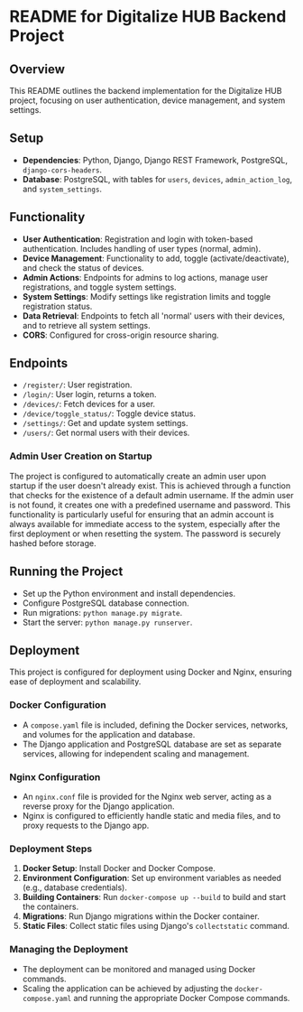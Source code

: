 # README for Digitalize HUB Backend Project

## Overview
This README outlines the backend implementation for the Digitalize HUB project, focusing on user authentication, device management, and system settings.

## Setup
- **Dependencies**: Python, Django, Django REST Framework, PostgreSQL, `django-cors-headers`.
- **Database**: PostgreSQL, with tables for `users`, `devices`, `admin_action_log`, and `system_settings`.

## Functionality
- **User Authentication**: Registration and login with token-based authentication. Includes handling of user types (normal, admin).
- **Device Management**: Functionality to add, toggle (activate/deactivate), and check the status of devices.
- **Admin Actions**: Endpoints for admins to log actions, manage user registrations, and toggle system settings.
- **System Settings**: Modify settings like registration limits and toggle registration status.
- **Data Retrieval**: Endpoints to fetch all 'normal' users with their devices, and to retrieve all system settings.
- **CORS**: Configured for cross-origin resource sharing.

## Endpoints
- `/register/`: User registration.
- `/login/`: User login, returns a token.
- `/devices/`: Fetch devices for a user.
- `/device/toggle_status/`: Toggle device status.
- `/settings/`: Get and update system settings.
- `/users/`: Get normal users with their devices.

### Admin User Creation on Startup
The project is configured to automatically create an admin user upon startup if the user doesn't already exist. This is achieved through a function that checks for the existence of a default admin username. If the admin user is not found, it creates one with a predefined username and password. This functionality is particularly useful for ensuring that an admin account is always available for immediate access to the system, especially after the first deployment or when resetting the system. The password is securely hashed before storage.

## Running the Project
- Set up the Python environment and install dependencies.
- Configure PostgreSQL database connection.
- Run migrations: `python manage.py migrate`.
- Start the server: `python manage.py runserver`.

## Deployment

This project is configured for deployment using Docker and Nginx, ensuring ease of deployment and scalability. 

### Docker Configuration
- A `compose.yaml` file is included, defining the Docker services, networks, and volumes for the application and database.
- The Django application and PostgreSQL database are set as separate services, allowing for independent scaling and management.

### Nginx Configuration
- An `nginx.conf` file is provided for the Nginx web server, acting as a reverse proxy for the Django application.
- Nginx is configured to efficiently handle static and media files, and to proxy requests to the Django app.

### Deployment Steps
1. **Docker Setup**: Install Docker and Docker Compose.
2. **Environment Configuration**: Set up environment variables as needed (e.g., database credentials).
3. **Building Containers**: Run `docker-compose up --build` to build and start the containers.
4. **Migrations**: Run Django migrations within the Docker container.
5. **Static Files**: Collect static files using Django's `collectstatic` command.

### Managing the Deployment
- The deployment can be monitored and managed using Docker commands.
- Scaling the application can be achieved by adjusting the `docker-compose.yaml` and running the appropriate Docker Compose commands.